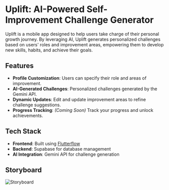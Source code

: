 # Uplift: AI-Powered Self-Improvement Challenge Generator

Uplift is a mobile app designed to help users take charge of their personal growth journey. By leveraging AI, Uplift generates personalized challenges based on users' roles and improvement areas, empowering them to develop new skills, habits, and achieve their goals.

## Features
- **Profile Customization**: Users can specify their role and areas of improvement.
- **AI-Generated Challenges**: Personalized challenges generated by the Gemini API.
- **Dynamic Updates**: Edit and update improvement areas to refine challenge suggestions.
- **Progress Tracking**: *(Coming Soon)* Track your progress and unlock achievements.

## Tech Stack
- **Frontend**: Built using [Flutterflow](https://flutterflow.io)  
- **Backend**: Supabase for database management  
- **AI Integration**: Gemini API for challenge generation

## Storyboard
![Storyboard](UpliftStoryboard.png)
